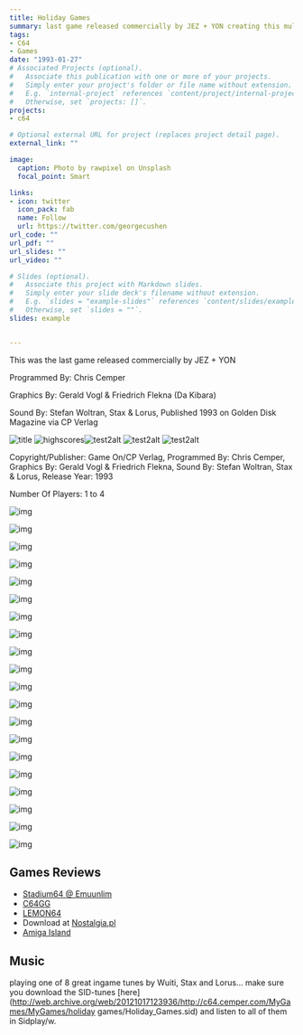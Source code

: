 ```yaml
---
title: Holiday Games
summary: last game released commercially by JEZ + YON creating this multi-discipline game took us a mere 6-8 weeks in the summer holidays. it was tough work with endless work hours but not so well paid for the effort... at least for those times..
tags:
- C64
- Games
date: "1993-01-27"
# Associated Projects (optional).
#   Associate this publication with one or more of your projects.
#   Simply enter your project's folder or file name without extension.
#   E.g. `internal-project` references `content/project/internal-project/index.md`.
#   Otherwise, set `projects: []`.
projects:
- c64

# Optional external URL for project (replaces project detail page).
external_link: ""

image:
  caption: Photo by rawpixel on Unsplash
  focal_point: Smart

links:
- icon: twitter
  icon_pack: fab
  name: Follow
  url: https://twitter.com/georgecushen
url_code: ""
url_pdf: ""
url_slides: ""
url_video: ""

# Slides (optional).
#   Associate this project with Markdown slides.
#   Simply enter your slide deck's filename without extension.
#   E.g. `slides = "example-slides"` references `content/slides/example-slides.md`.
#   Otherwise, set `slides = ""`.
slides: example


---
```






This was the last game released commercially by JEZ + YON

Programmed By: Chris Cemper

Graphics By: Gerald Vogl & Friedrich Flekna (Da Kibara)

Sound By: Stefan Woltran, Stax & Lorus, Published 1993 on Golden Disk Magazine via CP Verlag


![title](holidaygames1.gif) ![highscores](holidaygames-high.gif)![test2alt](holidaygames4.gif) ![test2alt](holidaygames14.gif) ![test2alt](holidaygames18.gif)

Copyright/Publisher: Game On/CP Verlag, Programmed By: Chris Cemper, Graphics By: Gerald Vogl & Friedrich Flekna, Sound By: Stefan Woltran, Stax & Lorus, Release Year: 1993

Number Of Players: 1 to 4

![img](holidaygames1.gif)

![img](holidaygames2.gif)

![img](holidaygames3.gif)

![img](holidaygames4.gif)

![img](holidaygames5.gif)

![img](holidaygames6.gif)

![img](holidaygames7.gif)

![img](holidaygames8.gif)

![img](holidaygames9.gif)

![img](holidaygames10.gif)

![img](holidaygames11.gif)

![img](holidaygames12.gif)

![img](holidaygames13.gif)

![img](holidaygames14.gif)

![img](holidaygames15.gif)

![img](holidaygames16.gif)

![img](holidaygames17.gif)

![img](holidaygames18.gif)

![img](holidaygames19.gif)

![img](holidaygames20.gif)






## Games Reviews

* [Stadium64 @ Emuunlim](http://web.archive.org/web/2004/http://s64.emuunlim.com/gameinfos/holidaygames/holidaygames.htm)
* [C64GG](http://web.archive.org/web/20121017123936/http://www.c64gg.com/H9.html)
* [LEMON64](http://web.archive.org/web/20121017123936/http://www.lemon64.com/?mainurl=http%3A//www.lemon64.com/games/details.php%3FID%3D1212)
* Download at [Nostalgia.pl](http://web.archive.org/web/20121017123936/http://www.nostalgia.pl/download/commodore64/games/h/holiday_games.zip)
* [Amiga Island](http://web.archive.org/web/20121017123936/http://www.server2-amiga-island.de/html/c64_h2.html)

## Music

playing one of 8 great ingame tunes by Wuiti, Stax and Lorus... make sure you download the SID-tunes [here](http://web.archive.org/web/20121017123936/http://c64.cemper.com/MyGames/MyGames/holiday games/Holiday_Games.sid) and listen to all of them in Sidplay/w.
